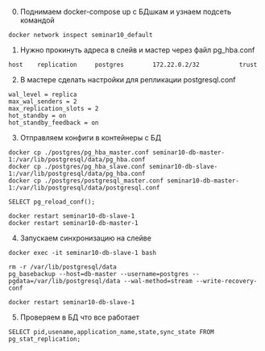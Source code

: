 0. Поднимаем docker-compose up с БДшкам и узнаем подсеть командой 
```buildoutcfg
docker network inspect seminar10_default
```

1. Нужно прокинуть адреса в слейв и мастер через файл pg_hba.conf

```buildoutcfg
host    replication     postgres        172.22.0.2/32           trust
```

2. В мастере сделать настройки для репликации postgresql.conf

```buildoutcfg
wal_level = replica
max_wal_senders = 2
max_replication_slots = 2
hot_standby = on
hot_standby_feedback = on
```

3. Отправляем конфиги в контейнеры с БД
```buildoutcfg
docker cp ./postgres/pg_hba_master.conf seminar10-db-master-1:/var/lib/postgresql/data/pg_hba.conf
docker cp ./postgres/pg_hba_slave.conf seminar10-db-slave-1:/var/lib/postgresql/data/pg_hba.conf
docker cp ./postgres/postgresql_master.conf seminar10-db-master-1:/var/lib/postgresql/data/postgresql.conf
```

```buildoutcfg
SELECT pg_reload_conf();
```

```buildoutcfg
docker restart seminar10-db-slave-1 
docker restart seminar10-db-master-1 
```

4. Запускаем синхронизацию на слейве
```buildoutcfg
docker exec -it seminar10-db-slave-1 bash
```

```buildoutcfg
rm -r /var/lib/postgresql/data
pg_basebackup --host=db-master --username=postgres --pgdata=/var/lib/postgresql/data --wal-method=stream --write-recovery-conf
```

```buildoutcfg
docker restart seminar10-db-slave-1 
```

5. Проверяем в БД что все работает
```buildoutcfg
SELECT pid,usename,application_name,state,sync_state FROM pg_stat_replication;
```